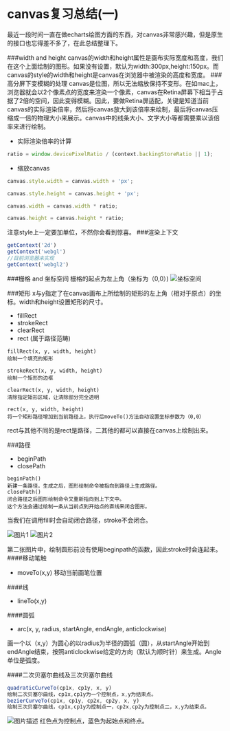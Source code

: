# canvas复习总结(一)

最近一段时间一直在做echarts绘图方面的东西，对canvas非常感兴趣，但是原生的接口也忘得差不多了，在此总结整理下。

###width and height
canvas的width和height属性是画布实际宽度和高度，我们在这个上面绘制的图形。如果没有设置，默认为width:300px,height:150px。而canvas的style的width和height是canvas在浏览器中被渲染的高度和宽度。
###高分屏下变模糊的处理
canvas是位图，所以无法缩放保持不变形。在如mac上，浏览器就会以2个像素点的宽度来渲染一个像素，canvas在Retina屏幕下相当于占据了2倍的空间，因此变得模糊。因此，要做Retina屏适配，关键是知道当前canvas的实际渲染倍率，然后将canvas放大到该倍率来绘制，最后将canvas压缩成一倍的物理大小来展示。canvas中的线条大小、文字大小等都需要乘以该倍率来进行绘制。  

* 实际渲染倍率的计算
```js
ratio = window.devicePixelRatio / (context.backingStoreRatio || 1);
```  

* 缩放canvas  

```js
canvas.style.width = canvas.width + 'px';  

canvas.style.height = canvas.height + 'px';

canvas.width = canvas.width * ratio;  

canvas.height = canvas.height * ratio;
```
注意style上一定要加单位，不然你会看到惊喜。
###渲染上下文
```js
getContext('2d')
getContext('webgl')
//目前浏览器未实现
getContext('webgl2')
```
###栅格 and 坐标空间
栅格的起点为左上角（坐标为（0,0）)
![坐标空间](https://github.com/lgl1993/blog/blob/master/assets/Canvas_default_grid.png)

###矩形
x与y指定了在canvas画布上所绘制的矩形的左上角（相对于原点）的坐标。width和height设置矩形的尺寸。  
 
* fillRect
* strokeRect
* clearRect
* rect   (属于路径范畴)

```
fillRect(x, y, width, height)
绘制一个填充的矩形

strokeRect(x, y, width, height)
绘制一个矩形的边框

clearRect(x, y, width, height)
清除指定矩形区域，让清除部分完全透明

rect(x, y, width, height)
将一个矩形路径增加到当前路径上，执行后moveTo()方法自动设置坐标参数为（0,0）
```
rect与其他不同的是rect是路径，二其他的都可以直接在canvas上绘制出来。

###路径
* beginPath
* closePath  

```
beginPath()
新建一条路径，生成之后，图形绘制命令被指向到路径上生成路径。
closePath()
闭合路径之后图形绘制命令又重新指向到上下文中。
这个方法会通过绘制一条从当前点到开始点的直线来闭合图形。
```
当我们在调用fill时会自动闭合路径，stroke不会闭合。  

![图片1](https://github.com/lgl1993/blog/blob/master/assets/canvas1.png)
![图片2](https://github.com/lgl1993/blog/blob/master/assets/canvas2.png)  

第二张图片中，绘制圆形前没有使用beginpath的函数，因此stroke时会连起来。
####移动笔触
* moveTo(x,y)  移动当前画笔位置

####线
* lineTo(x,y)

####圆弧
* arc(x, y, radius, startAngle, endAngle, anticlockwise)  


画一个以（x,y）为圆心的以radius为半径的圆弧（圆），从startAngle开始到endAngle结束，按照anticlockwise给定的方向（默认为顺时针）来生成。Angle单位是弧度。

####二次贝塞尔曲线及三次贝塞尔曲线
```js
quadraticCurveTo(cp1x, cp1y, x, y)
绘制二次贝塞尔曲线，cp1x,cp1y为一个控制点，x,y为结束点。
bezierCurveTo(cp1x, cp1y, cp2x, cp2y, x, y)
绘制三次贝塞尔曲线，cp1x,cp1y为控制点一，cp2x,cp2y为控制点二，x,y为结束点。
```
![图片描述](https://github.com/lgl1993/blog/blob/master/assets/Canvas_curves.png)
红色点为控制点，蓝色为起始点和终点。

